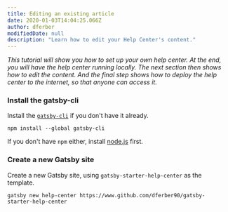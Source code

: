```yaml
---
title: Editing an existing article
date: 2020-01-03T14:04:25.066Z
author: dferber
modifiedDate: null
description: "Learn how to edit your Help Center's content."
---
```


_This tutorial will show you how to set up your own help center. At the end, you will have the help center running locally. The next section then shows how to edit the content. And the final step shows how to deploy the help center to the internet, so that anyone can access it._

### Install the gatsby-cli

Install the [`gatsby-cli`](https://www.npmjs.com/package/gatsby-cli) if you don't have it already.

```shell
npm install --global gatsby-cli
```

If you don't have `npm` either, install [node.js](https://nodejs.org/en/) first.

### Create a new Gatsby site

Create a new Gatsby site, using `gatsby-starter-help-center` as the template.

```shell
gatsby new help-center https://www.github.com/dferber90/gatsby-starter-help-center
```
